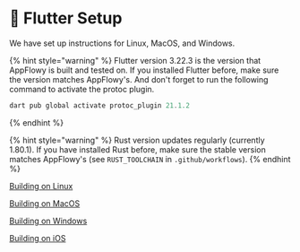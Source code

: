 # 🌳 Flutter Setup

We have set up instructions for Linux, MacOS, and Windows.

{% hint style="warning" %}
Flutter version 3.22.3 is the version that AppFlowy is built and tested on. If you installed Flutter before, make sure the version matches AppFlowy's. And don't forget to run the following command to activate the protoc plugin.

```dart
dart pub global activate protoc_plugin 21.1.2
```

{% endhint %}

{% hint style="warning" %}
Rust version updates regularly (currently 1.80.1). If you have installed Rust before, make sure the stable version matches AppFlowy's (see `RUST_TOOLCHAIN` in `.github/workflows`).
{% endhint %}

[Building on Linux](building-on-linux.md)

[Building on MacOS](building-on-macos.md)

[Building on Windows](building-on-windows.md)

[Building on iOS](../../../../essential-documentation/contribute-to-appflowy/software-contributions/environment-setup/building-on-ios.md)
